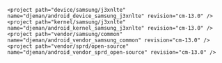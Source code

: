 <?xml version="1.0" encoding="UTF-8"?>
<manifest>
	<project path="external/busybox" name="LineageOS/android_external_busybox" revision="cm-13.0" />
	<project path="external/stlport" name="LineageOS/android_external_stlport" revision="cm-13.0" />
	<project path="packages/apps/SamsungServiceMode" name="LineageOS/android_packages_apps_SamsungServiceMode" revision="cm-13.0" />
	<project path="hardware/samsung" name="LineageOS/android_hardware_samsung" revision="cm-13.0" />
	<project path="external/sony/boringssl-compat" name="LineageOS/android_external_sony_boringssl-compat" revision="cm-13.0" />
	<project path="bootable/recovery-twrp" name="omnirom/android_bootable_recovery" revision="android-6.0" />

	<project path="device/samsung/j3xnlte" name="djeman/android_device_samsung_j3xnlte" revision="cm-13.0" />
	<project path="kernel/samsung/j3xnlte" name="djeman/android_kernel_samsung_j3xnlte" revision="cm-13.0" />
	<project path="vendor/samsung/common" name="djeman/android_vendor_samsung_common" revision="cm-13.0" />
	<project path="vendor/sprd/open-source" name="djeman/android_vendor_sprd_open-source" revision="cm-13.0" />
</manifest>